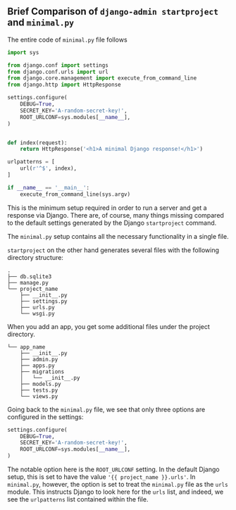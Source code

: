 ## Brief Comparison of `django-admin startproject` and `minimal.py`

The entire code of `minimal.py` file follows

```python
import sys

from django.conf import settings
from django.conf.urls import url
from django.core.management import execute_from_command_line
from django.http import HttpResponse

settings.configure(
    DEBUG=True,
    SECRET_KEY='A-random-secret-key!',
    ROOT_URLCONF=sys.modules[__name__],
)


def index(request):
    return HttpResponse('<h1>A minimal Django response!</h1>')

urlpatterns = [
    url(r'^$', index),
]

if __name__ == '__main__':
    execute_from_command_line(sys.argv)
```

This is the minimum setup required in order to run a server and get a response
via Django. There are, of course, many things missing compared to the default settings generated by the Django
`startproject` command.

The `minimal.py` setup contains all the necessary functionality in a single
file. 

`startproject` on the other hand generates several files with the following
directory structure:
```
.
├── db.sqlite3
├── manage.py
└── project_name
    ├── __init__.py
    ├── settings.py
    ├── urls.py
    └── wsgi.py
```

When you add an app, you get some additional files under the project directory.
```
└── app_name 
    ├── __init__.py
    ├── admin.py
    ├── apps.py
    ├── migrations
    │   └── __init__.py
    ├── models.py
    ├── tests.py
    └── views.py
```

Going back to the `minimal.py` file, we see that only three options are
configured in the settings:
```python
settings.configure(
    DEBUG=True,
    SECRET_KEY='A-random-secret-key!',
    ROOT_URLCONF=sys.modules[__name__],
)
```

The notable option here is the `ROOT_URLCONF` setting. In the default Django
setup, this is set to have the value `'{{ project_name }}.urls'`. In
`minimal.py`, however, the option is set to treat the `minimal.py` file as the
`urls` module. This instructs Django to look here for the `urls` list, and
indeed, we see the `urlpatterns` list contained within the file.



